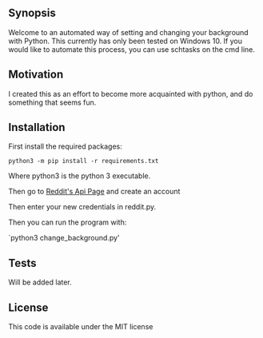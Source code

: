 ## Synopsis

Welcome to an automated way of setting and changing your background with Python. This currently has only been tested on Windows 10. If you would like to automate this process, you can use schtasks on the cmd line.

## Motivation

I created this as an effort to become more acquainted with python, and do something that seems fun.

## Installation

First install the required packages:

`python3 -m pip install -r requirements.txt`

Where python3 is the python 3 executable. 

Then go to [Reddit's Api Page](https://www.reddit.com/dev/api/) and create an account

Then enter your new credentials in reddit.py.

Then you can run the program with:

`python3 change_background.py'

## Tests

Will be added later.

## License

This code is available under the MIT license